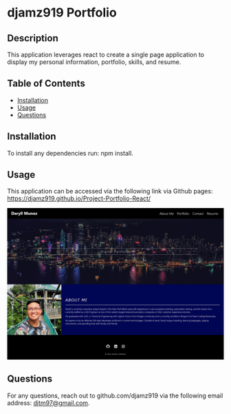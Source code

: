 # djamz919 Portfolio

## Description
This application leverages react to create a single page application to display my personal information, portfolio, skills, and resume.

## Table of Contents
  * [Installation](#installation)
  * [Usage](#usage)
  * [Questions](#questions)

## Installation
To install any dependencies run: npm install. 

## Usage
This application can be accessed via the following link via Github pages: https://djamz919.github.io/Project-Portfolio-React/

![Screenshot of HomePage](src/assets/images/homepage.png)

## Questions
For any questions, reach out to github.com/djamz919 via the following email address: djtm97@gmail.com.